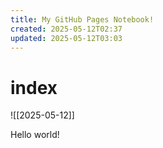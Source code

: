 ```yaml
---
title: My GitHub Pages Notebook!
created: 2025-05-12T02:37
updated: 2025-05-12T03:03
---
```

# index

![[2025-05-12]]

Hello world!